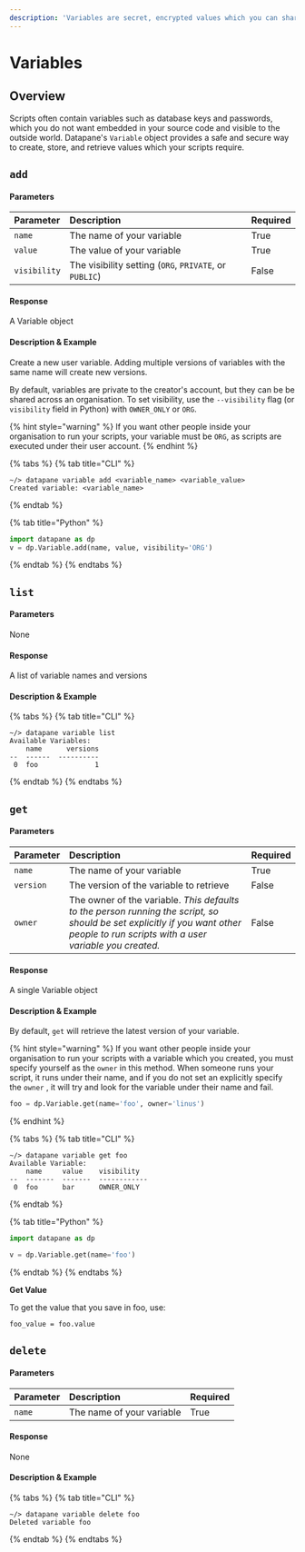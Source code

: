 ```yaml
---
description: 'Variables are secret, encrypted values which you can share between scripts.'
---
```


# Variables

## Overview

Scripts often contain variables such as database keys and passwords, which you do not want embedded in your source code and visible to the outside world. Datapane's `Variable` object provides a safe and secure way to create, store, and retrieve values which your scripts require.

## `add`

#### Parameters

| Parameter | Description | Required |
| :--- | :--- | :--- |
| `name` | The name of your variable | True |
| `value` | The value of your variable | True |
| `visibility` | The visibility setting \(`ORG`, `PRIVATE`, or `PUBLIC`\) | False |

#### Response

A Variable object

#### Description & Example

Create a new user variable. Adding multiple versions of variables with the same name will create new versions.

By default, variables are private to the creator's account, but they can be be shared across an organisation. To set visibility, use the `--visibility` flag \(or `visibility` field in Python\) with `OWNER_ONLY` or `ORG`. 

{% hint style="warning" %}
If you want other people inside your organisation to run your scripts, your variable must be `ORG`, as scripts are executed under their user account.
{% endhint %}

{% tabs %}
{% tab title="CLI" %}
```text
~/> datapane variable add <variable_name> <variable_value>
Created variable: <variable_name>
```
{% endtab %}

{% tab title="Python" %}
```python
import datapane as dp
v = dp.Variable.add(name, value, visibility='ORG')
```
{% endtab %}
{% endtabs %}

## `list`

#### Parameters

None

#### Response

A list of variable names and versions

#### Description & Example

{% tabs %}
{% tab title="CLI" %}
```text
~/> datapane variable list
Available Variables:
    name      versions
--  ------  ----------
 0  foo              1

```
{% endtab %}
{% endtabs %}

## `get`

#### Parameters

| Parameter | Description | Required |
| :--- | :--- | :--- |
| `name` | The name of your variable | True |
| `version` | The version of the variable to retrieve | False |
| `owner` | The owner of the variable. _This defaults to the person running the script, so should be set explicitly if you want other people to run scripts with a user variable you created._ | False |

#### Response

A single Variable object

#### Description & Example

By default, `get` will retrieve the latest version of your variable. 

{% hint style="warning" %}
If you want other people inside your organisation to run your scripts with a variable which you created, you must specify yourself as the `owner` in this method. When someone runs your script, it runs under their name, and if you do not set an explicitly specify the `owner` , it will try and look for the variable under their name and fail.

```python
foo = dp.Variable.get(name='foo', owner='linus')
```
{% endhint %}

{% tabs %}
{% tab title="CLI" %}
```text
~/> datapane variable get foo
Available Variable:
    name     value    visibility
--  -------  -------  ------------
 0  foo      bar      OWNER_ONLY
```
{% endtab %}

{% tab title="Python" %}
```python
import datapane as dp

v = dp.Variable.get(name='foo')
```
{% endtab %}
{% endtabs %}

**Get Value**

To get the value that you save in foo, use:

```text
foo_value = foo.value
```

## `delete`

#### Parameters

| Parameter | Description | Required |
| :--- | :--- | :--- |
| `name` | The name of your variable | True |

#### Response

None

#### Description & Example

{% tabs %}
{% tab title="CLI" %}
```text
~/> datapane variable delete foo   
Deleted variable foo
```
{% endtab %}
{% endtabs %}





